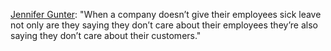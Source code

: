<a href="https://twitter.com/DrJenGunter/status/1239228230403362816">Jennifer Gunter</a>: "When a company doesn’t give their employees sick leave not only are they saying they don’t care about their employees they’re also saying they don’t care about their customers."
